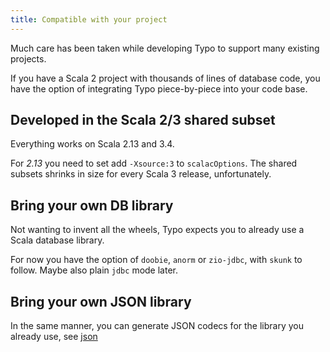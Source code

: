 ```yaml
---
title: Compatible with your project
---
```


Much care has been taken while developing Typo to support many existing projects.

If you have a Scala 2 project with thousands of lines of database code, you have the option
of integrating Typo piece-by-piece into your code base.

## Developed in the Scala 2/3 shared subset

Everything works on Scala 2.13 and 3.4. 

For *2.13* you need to set add `-Xsource:3` to `scalacOptions`. The shared subsets shrinks in size for every Scala 3 release, unfortunately.

## Bring your own DB library

Not wanting to invent all the wheels, Typo expects you to already use a Scala database library.

For now you have the option of `doobie`, `anorm` or `zio-jdbc`, with `skunk` to follow. Maybe also plain `jdbc` mode later.

## Bring your own JSON library

In the same manner, you can generate JSON codecs for the library you already use, see [json](other-features/json.md)